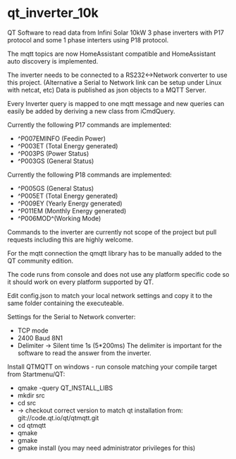 # qt_inverter_10k

QT Software to read data from Infini Solar 10kW 3 phase inverters with P17 protocol and some 1 phase interters using P18 protocol.

The mqtt topics are now HomeAssistant compatible and HomeAssistant auto discovery is implemented.

The inverter needs to be connected to a RS232<->Network converter to use this project.
(Alternative a Serial to Network link can be setup under Linux with netcat, etc)
Data is published as json objects to a MQTT Server.

Every Inverter query is mapped to one mqtt message and new queries can easily be added by deriving a new class from iCmdQuery.

Currently the following P17 commands are implemented:
- ^P007EMINFO (Feedin Power)
- ^P003ET (Total Energy generated)
- ^P003PS (Power Status)
- ^P003GS (General Status)

Currently the following P18 commands are implemented:
- ^P005GS (General Status)
- ^P005ET (Total Energy generated)
- ^P009EY (Yearly Energy generated)
- ^P011EM (Monthly Energy generated)
- ^P006MOD^(Working Mode)

Commands to the inverter are currently not scope of the project but pull requests including this are highly welcome.

For the mqtt connection the qmqtt library has to be manually added to the QT community edition.

The code runs from console and does not use any platform specific code so it should work on every platform supported by QT.

Edit config.json to match your local network settings and copy it to the same folder containing the executeable. 

Settings for the Serial to Network converter:
- TCP mode
- 2400 Baud 8N1
- Delimiter -> Silent time 1s (5*200ms)
The delimiter is important for the software to read the answer from the inverter.


Install QTMQTT on windows - run console matching your compile target from Startmenu/QT:
- qmake -query QT_INSTALL_LIBS
- mkdir src
- cd src
- -> checkout correct version to match qt installation from: git://code.qt.io/qt/qtmqtt.git
- cd qtmqtt
- qmake
- gmake
- gmake install (you may need administrator privileges for this)


